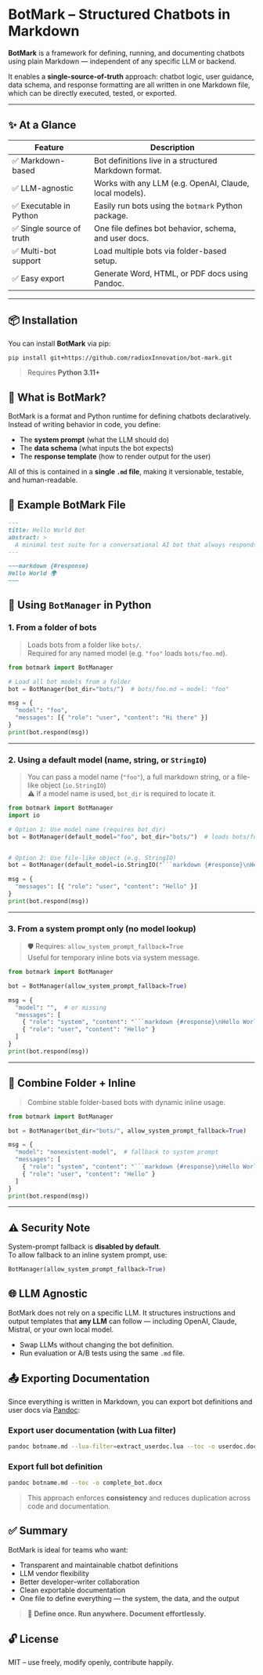 # BotMark – Structured Chatbots in Markdown

**BotMark** is a framework for defining, running, and documenting chatbots using plain Markdown — independent of any specific LLM or backend.

It enables a **single-source-of-truth** approach: chatbot logic, user guidance, data schema, and response formatting are all written in one Markdown file, which can be directly executed, tested, or exported.

---

## ✨ At a Glance

| Feature                        | Description                                                                 |
|-------------------------------|-----------------------------------------------------------------------------|
| ✅ Markdown-based              | Bot definitions live in a structured Markdown format.                       |
| ✅ LLM-agnostic                | Works with any LLM (e.g. OpenAI, Claude, local models).                     |
| ✅ Executable in Python        | Easily run bots using the `botmark` Python package.                         |
| ✅ Single source of truth      | One file defines bot behavior, schema, and user docs.                       |
| ✅ Multi-bot support           | Load multiple bots via folder-based setup.                                  |
| ✅ Easy export                 | Generate Word, HTML, or PDF docs using Pandoc.                              |

---

## 📦 Installation

You can install **BotMark** via pip:

```bash
pip install git+https://github.com/radioxInnovation/bot-mark.git
```

> Requires **Python 3.11+**

## 📘 What is BotMark?

BotMark is a format and Python runtime for defining chatbots declaratively.  
Instead of writing behavior in code, you define:

- The **system prompt** (what the LLM should do)
- The **data schema** (what inputs the bot expects)
- The **response template** (how to render output for the user)

All of this is contained in a **single `.md` file**, making it versionable, testable, and human-readable.

## 🧪 Example BotMark File

```markdown
---
title: Hello World Bot
abstract: >
  A minimal test suite for a conversational AI bot that always responds with "Hello World!" regardless of the input. 
---

~~~markdown {#response}
Hello World 🌍
~~~

```

## 🐍 Using `BotManager` in Python

### 1. From a **folder of bots**

> Loads bots from a folder like `bots/`.  
> Required for any named model (e.g. `"foo"` loads `bots/foo.md`).

```python
from botmark import BotManager

# Load all bot models from a folder
bot = BotManager(bot_dir="bots/")  # bots/foo.md → model: "foo"

msg = {
  "model": "foo",
  "messages": [{ "role": "user", "content": "Hi there" }]
}
print(bot.respond(msg))
```

---

### 2. Using a **default model** (name, string, or `StringIO`)

> You can pass a model name (`"foo"`), a full markdown string, or a file-like object (`io.StringIO`)  
> ⚠️ If a model name is used, `bot_dir` is required to locate it.

```python
from botmark import BotManager
import io

# Option 1: Use model name (requires bot_dir)
bot = BotManager(default_model="foo", bot_dir="bots/")  # loads bots/foo.md


# Option 2: Use file-like object (e.g. StringIO)
bot = BotManager(default_model=io.StringIO("```markdown {#response}\nHello World!\n```"))

msg = {
  "messages": [{ "role": "user", "content": "Hello" }]
}
print(bot.respond(msg))
```

---

### 3. From a **system prompt only** (no model lookup)

> 🛡️ Requires: `allow_system_prompt_fallback=True`  
> Useful for temporary inline bots via system message.

```python
from botmark import BotManager

bot = BotManager(allow_system_prompt_fallback=True)

msg = {
  "model": "",  # or missing
  "messages": [
    { "role": "system", "content": "```markdown {#response}\nHello World!\n```" },
    { "role": "user", "content": "Hello" }
  ]
}
print(bot.respond(msg))
```

---

## 🔁 Combine Folder + Inline

> Combine stable folder-based bots with dynamic inline usage.

```python
from botmark import BotManager

bot = BotManager(bot_dir="bots/", allow_system_prompt_fallback=True)

msg = {
  "model": "nonexistent-model",  # fallback to system prompt
  "messages": [
    { "role": "system", "content": "```markdown {#response}\nHello World!\n```" },
    { "role": "user", "content": "Hello" }
  ]
}
print(bot.respond(msg))
```

---

## ⚠️ Security Note

System-prompt fallback is **disabled by default**.  
To allow fallback to an inline system prompt, use:

```python
BotManager(allow_system_prompt_fallback=True)
```










## 🌐 LLM Agnostic

BotMark does not rely on a specific LLM.
It structures instructions and output templates that **any LLM** can follow — including OpenAI, Claude, Mistral, or your own local model.

* Swap LLMs without changing the bot definition.
* Run evaluation or A/B tests using the same `.md` file.

## 📤 Exporting Documentation

Since everything is written in Markdown, you can export bot definitions and user docs via [Pandoc](https://pandoc.org):

### Export user documentation (with Lua filter)

```bash
pandoc botname.md --lua-filter=extract_userdoc.lua --toc -o userdoc.docx
```

### Export full bot definition

```bash
pandoc botname.md --toc -o complete_bot.docx
```

> This approach enforces **consistency** and reduces duplication across code and documentation.

## ✅ Summary

BotMark is ideal for teams who want:

* Transparent and maintainable chatbot definitions
* LLM vendor flexibility
* Better developer–writer collaboration
* Clean exportable documentation
* One file to define everything — the system, the data, and the output

> 🧩 **Define once. Run anywhere. Document effortlessly.**

## 🔓 License

MIT – use freely, modify openly, contribute happily.

